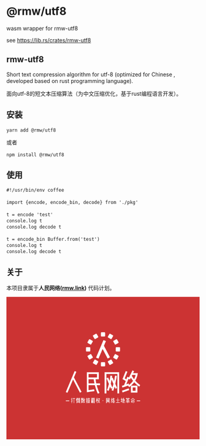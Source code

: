 <!-- 本文件由 ./readme.make.md 自动生成，请不要直接修改此文件 -->

# @rmw/utf8

wasm wrapper for rmw-utf8

see https://lib.rs/crates/rmw-utf8


## rmw-utf8

Short text compression algorithm for utf-8 (optimized for Chinese , developed based on rust programming language).

面向utf-8的短文本压缩算法（为中文压缩优化，基于rust编程语言开发）。



##  安装

```
yarn add @rmw/utf8
```

或者

```
npm install @rmw/utf8
```

## 使用

```
#!/usr/bin/env coffee

import {encode, encode_bin, decode} from './pkg'

t = encode 'test'
console.log t
console.log decode t

t = encode_bin Buffer.from('test')
console.log t
console.log decode t
```

## 关于

本项目隶属于**人民网络([rmw.link](//rmw.link))** 代码计划。

![人民网络](https://raw.githubusercontent.com/rmw-link/logo/master/rmw.red.bg.svg)